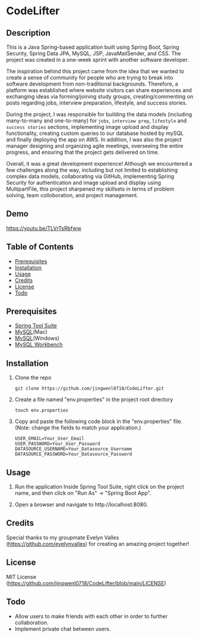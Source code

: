 # CodeLifter

## Description 
This is a Java Spring-based application built using Spring Boot, Spring Security, Spring Data JPA, MySQL, JSP, JavaMailSender, and CSS. The project was created in a one-week sprint with another software developer. 

The inspiration behind this project came from the idea that we wanted to create a sense of community for people who are trying to break into software development from non-traditional backgrounds. Therefore, a platform was established where website visitors can share experiences and exchanging ideas via forming/joining study groups, creating/commenting on posts regarding jobs, interview preparation, lifestyle, and success stories. 

During the project, I was responsible for building the data models (including many-to-many and one-to-many) for `jobs`, `interview prep`, `lifestyle` and `success stories` sections, implementing image upload and display functionality, creating custom queries to our database hosted by mySQL and finally deploying the app on AWS. In addition, I was also the project manager designing and organizing agile meetings, overseeing the entire progress, and ensuring that the project gets delivered on time. 

Overall, it was a great development experience! Although we encountered a few challenges along the way, including but not limited to establishing complex data models, collaborating via GitHub, implementing Spring Security for authentication and image upload and display using MultipartFile, this project sharpened my skillsets in terms of problem solving, team colloboration, and project management. 

## Demo
https://youtu.be/TLVrTsRbfww

## Table of Contents
- [Prerequisites](#prerequisites)
- [Installation](#installation)
- [Usage](#usage)
- [Credits](#credits)
- [License](#license)
- [Todo](#todo)

## Prerequisites
- [Spring Tool Suite](https://spring.io/tools)
- [MySQL](https://downloads.mysql.com/archives/community/)(Mac)
- [MySQL](https://dev.mysql.com/downloads/windows/installer/8.0.html)(Windows)
- [MySQL Workbench](https://dev.mysql.com/downloads/workbench/#downloads)

## Installation 
1. Clone the repo
   ```
   git clone https://github.com/jingwenl0718/CodeLifter.git
   ```

2. Create a file named "env.properties" in the project root directory
   ```
   touch env.properties
   ```

3. Copy and paste the following code block in the "env.properties" file. (Note: change the fields to match your application.)
   ```
   USER_EMAIL=Your_User_Email
   USER_PASSWORD=Your_User_Password
   DATASOURCE_USERNAME=Your_Datasource_Username
   DATASOURCE_PASSWORD=Your_Datasource_Password
   ```

## Usage
1. Run the application 
   Inside Spring Tool Suite, right click on the project name, and then click on "Run As" -> "Spring Boot App". 

2. Open a browser and navigate to http://localhost:8080.

## Credits
Special thanks to my groupmate Evelyn Valles (https://github.com/evelynvalles) for creating an amazing project together! 

## License
MIT License (https://github.com/jingwenl0718/CodeLifter/blob/main/LICENSE)

## Todo
- Allow users to make friends with each other in order to further collaboration.
- Implement private chat between users.
